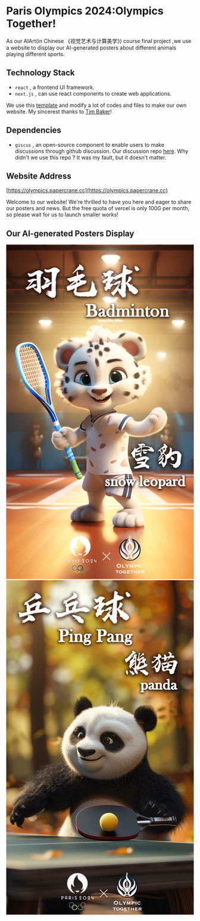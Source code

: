 # Paris Olympics 2024:Olympics Together!
As our AIArt(in Chinese 《视觉艺术与计算美学》) course final project ,we use a website to display our AI-generated posters about different animals playing different sports.

## Technology Stack
- `react` , a frontend UI framework.
- `next.js` , can use react components to create web applications.

We use this [template](https://github.com/tbakerx/react-resume-template) and modify a lot of codes and files to make our own website. My sincerest thanks to [Tim Baker](https://github.com/tbakerx)!

## Dependencies
- `giscus` , an open-source component to enable users to make discussions through github discussion. Our discussion repo [here](https://github.com/PaperCrane-ovo/AIArtDiscussion). Why didn't we use this repo ? It was my fault, but it doesn't matter.

## Website Address
[https://olympics.papercrane.cc](https://olympics.papercrane.cc)

Welcome to our website! We're thrilled to have you here and eager to share our posters and news. But the free quota of vercel is only 100G per month, so please wait for us to launch smaller works!

## Our AI-generated Posters Display
![](./src/images/portfolio/modify-雪豹-羽毛球v1.jpg)
![](./src/images/portfolio/modify-熊猫-乒乓球v1.jpg)